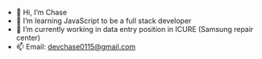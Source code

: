 - 👋 Hi, I’m Chase
- 👀 I’m learning JavaScript to be a full stack developer
- 🌱 I’m currently working in data entry position in ICURE (Samsung repair center)
- 📫 Email: devchase0115@gmail.com

<!---
Chase0115/Chase0115 is a ✨ special ✨ repository because its `README.md` (this file) appears on your GitHub profile.
You can click the Preview link to take a look at your changes.
--->
